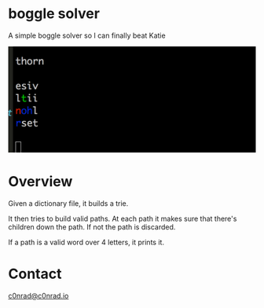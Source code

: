 # boggle solver

A simple boggle solver so I can finally beat Katie

![boggle.gif](boggle.gif)

# Overview

Given a dictionary file, it builds a trie. 

It then tries to build valid paths. At each path it makes sure that there's children down the path. If not the path is discarded. 

If a path is a valid word over 4 letters, it prints it.

# Contact

c0nrad@c0nrad.io